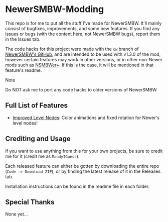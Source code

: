 # NewerSMBW-Modding
This repo is for me to put all the stuff I've made for NewerSMBW. It'll mainly consist of bugfixes, improvements, and some new features. If you
find any issues or bugs (with the content here, not NewerSMBW bugs), report them in the Issues tab.

The code hacks for this project were made with the `cw` branch of [NewerSMBW's GitHub][newerGit], and are intended to be used with v1.3.0
of the mod, however certain features may work in other versions, or in other non-Newer mods such as [NSMBWer+][nsmbwer]. If this is the case, it will
be mentioned in that feature's readme.

> [!NOTE]
> Do NOT ask me to port any code hacks to older versions of NewerSMBW.

## Full List of Features
- [Improved Level Nodes](/Improved-Level-Nodes): Color animations and fixed rotation for Newer's level nodes!

## Crediting and Usage
If you want to use anything from this for your own projects, be sure to credit me for it (credit me as `MandyIGuess`).

Each released feature can either be gotten by downloading the entire repo (`Code -> Download ZIP`), or by finding the latest release of it in the Releases tab.

Installation instructions can be found in the readme file in each folder.

## Special Thanks
None yet...

[newerGit]: https://github.com/Newer-Team/NewerSMBW
[nsmbwer]: https://github.com/Developers-Collective/NSMBWerPlus